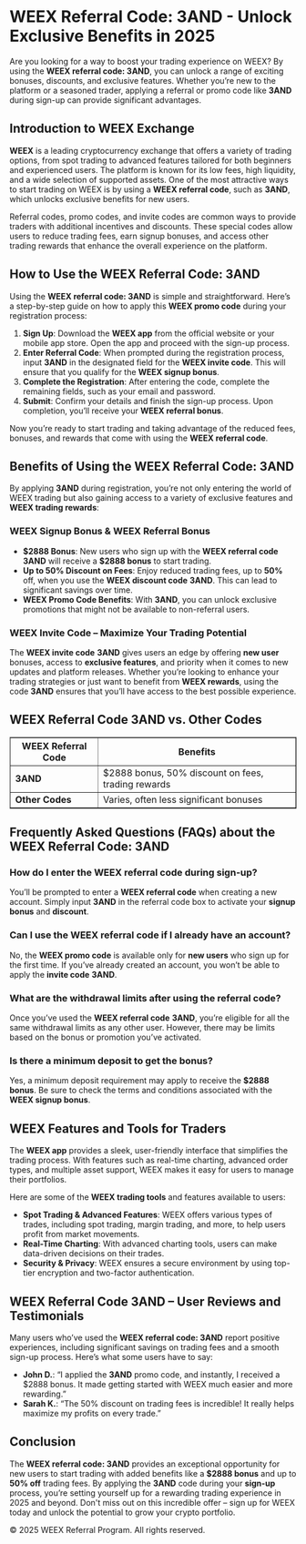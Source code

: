 <h1>WEEX Referral Code: 3AND - Unlock Exclusive Benefits in 2025</h1>

<p>Are you looking for a way to boost your trading experience on WEEX? By using the <strong>WEEX referral code: 3AND</strong>, you can unlock a range of exciting bonuses, discounts, and exclusive features. Whether you’re new to the platform or a seasoned trader, applying a referral or promo code like <strong>3AND</strong> during sign-up can provide significant advantages.</p>

<h2>Introduction to WEEX Exchange</h2>
<p><strong>WEEX</strong> is a leading cryptocurrency exchange that offers a variety of trading options, from spot trading to advanced features tailored for both beginners and experienced users. The platform is known for its low fees, high liquidity, and a wide selection of supported assets. One of the most attractive ways to start trading on WEEX is by using a <strong>WEEX referral code</strong>, such as <strong>3AND</strong>, which unlocks exclusive benefits for new users.</p>
<p>Referral codes, promo codes, and invite codes are common ways to provide traders with additional incentives and discounts. These special codes allow users to reduce trading fees, earn signup bonuses, and access other trading rewards that enhance the overall experience on the platform.</p>

<h2>How to Use the WEEX Referral Code: 3AND</h2>
<p>Using the <strong>WEEX referral code: 3AND</strong> is simple and straightforward. Here’s a step-by-step guide on how to apply this <strong>WEEX promo code</strong> during your registration process:</p>
    <ol>
        <li><strong>Sign Up</strong>: Download the <strong>WEEX app</strong> from the official website or your mobile app store. Open the app and proceed with the sign-up process.</li>
        <li><strong>Enter Referral Code</strong>: When prompted during the registration process, input <strong>3AND</strong> in the designated field for the <strong>WEEX invite code</strong>. This will ensure that you qualify for the <strong>WEEX signup bonus</strong>.</li>
        <li><strong>Complete the Registration</strong>: After entering the code, complete the remaining fields, such as your email and password.</li>
        <li><strong>Submit</strong>: Confirm your details and finish the sign-up process. Upon completion, you’ll receive your <strong>WEEX referral bonus</strong>.</li>
    </ol>
<p>Now you’re ready to start trading and taking advantage of the reduced fees, bonuses, and rewards that come with using the <strong>WEEX referral code</strong>.</p>

<h2>Benefits of Using the WEEX Referral Code: 3AND</h2>
<p>By applying <strong>3AND</strong> during registration, you’re not only entering the world of WEEX trading but also gaining access to a variety of exclusive features and <strong>WEEX trading rewards</strong>:</p>

<h3>WEEX Signup Bonus & WEEX Referral Bonus</h3>
    <ul>
        <li><strong>$2888 Bonus</strong>: New users who sign up with the <strong>WEEX referral code</strong> <strong>3AND</strong> will receive a <strong>$2888 bonus</strong> to start trading.</li>
        <li><strong>Up to 50% Discount on Fees</strong>: Enjoy reduced trading fees, up to <strong>50%</strong> off, when you use the <strong>WEEX discount code</strong> <strong>3AND</strong>. This can lead to significant savings over time.</li>
        <li><strong>WEEX Promo Code Benefits</strong>: With <strong>3AND</strong>, you can unlock exclusive promotions that might not be available to non-referral users.</li>
    </ul>

<h3>WEEX Invite Code – Maximize Your Trading Potential</h3>
<p>The <strong>WEEX invite code</strong> <strong>3AND</strong> gives users an edge by offering <strong>new user</strong> bonuses, access to <strong>exclusive features</strong>, and priority when it comes to new updates and platform releases. Whether you’re looking to enhance your trading strategies or just want to benefit from <strong>WEEX rewards</strong>, using the code <strong>3AND</strong> ensures that you’ll have access to the best possible experience.</p>

<h2>WEEX Referral Code 3AND vs. Other Codes</h2>
<table border="1">
        <thead>
            <tr>
                <th>WEEX Referral Code</th>
                <th>Benefits</th>
            </tr>
        </thead>
        <tbody>
            <tr>
                <td><strong>3AND</strong></td>
                <td>$2888 bonus, 50% discount on fees, trading rewards</td>
            </tr>
            <tr>
                <td><strong>Other Codes</strong></td>
                <td>Varies, often less significant bonuses</td>
            </tr>
        </tbody>
</table>

<h2>Frequently Asked Questions (FAQs) about the WEEX Referral Code: 3AND</h2>
<h3>How do I enter the WEEX referral code during sign-up?</h3>
<p>You’ll be prompted to enter a <strong>WEEX referral code</strong> when creating a new account. Simply input <strong>3AND</strong> in the referral code box to activate your <strong>signup bonus</strong> and <strong>discount</strong>.</p>

<h3>Can I use the WEEX referral code if I already have an account?</h3>
<p>No, the <strong>WEEX promo code</strong> is available only for <strong>new users</strong> who sign up for the first time. If you’ve already created an account, you won’t be able to apply the <strong>invite code</strong> <strong>3AND</strong>.</p>

<h3>What are the withdrawal limits after using the referral code?</h3>
<p>Once you’ve used the <strong>WEEX referral code</strong> <strong>3AND</strong>, you’re eligible for all the same withdrawal limits as any other user. However, there may be limits based on the bonus or promotion you’ve activated.</p>

<h3>Is there a minimum deposit to get the bonus?</h3>
<p>Yes, a minimum deposit requirement may apply to receive the <strong>$2888 bonus</strong>. Be sure to check the terms and conditions associated with the <strong>WEEX signup bonus</strong>.</p>

<h2>WEEX Features and Tools for Traders</h2>
<p>The <strong>WEEX app</strong> provides a sleek, user-friendly interface that simplifies the trading process. With features such as real-time charting, advanced order types, and multiple asset support, WEEX makes it easy for users to manage their portfolios.</p>
<p>Here are some of the <strong>WEEX trading tools</strong> and features available to users:</p>
    <ul>
        <li><strong>Spot Trading & Advanced Features</strong>: WEEX offers various types of trades, including spot trading, margin trading, and more, to help users profit from market movements.</li>
        <li><strong>Real-Time Charting</strong>: With advanced charting tools, users can make data-driven decisions on their trades.</li>
        <li><strong>Security & Privacy</strong>: WEEX ensures a secure environment by using top-tier encryption and two-factor authentication.</li>
    </ul>

<h2>WEEX Referral Code 3AND – User Reviews and Testimonials</h2>
<p>Many users who’ve used the <strong>WEEX referral code: 3AND</strong> report positive experiences, including significant savings on trading fees and a smooth sign-up process. Here’s what some users have to say:</p>
    <ul>
        <li><strong>John D.</strong>: “I applied the <strong>3AND</strong> promo code, and instantly, I received a $2888 bonus. It made getting started with WEEX much easier and more rewarding.”</li>
        <li><strong>Sarah K.</strong>: “The 50% discount on trading fees is incredible! It really helps maximize my profits on every trade.”</li>
    </ul>

<h2>Conclusion</h2>
<p>The <strong>WEEX referral code: 3AND</strong> provides an exceptional opportunity for new users to start trading with added benefits like a <strong>$2888 bonus</strong> and up to <strong>50% off</strong> trading fees. By applying the <strong>3AND</strong> code during your <strong>sign-up</strong> process, you’re setting yourself up for a rewarding trading experience in 2025 and beyond. Don't miss out on this incredible offer – sign up for WEEX today and unlock the potential to grow your crypto portfolio.</p>

<footer>
        <p>&copy; 2025 WEEX Referral Program. All rights reserved.</p>
</footer>
</body>
</html>
